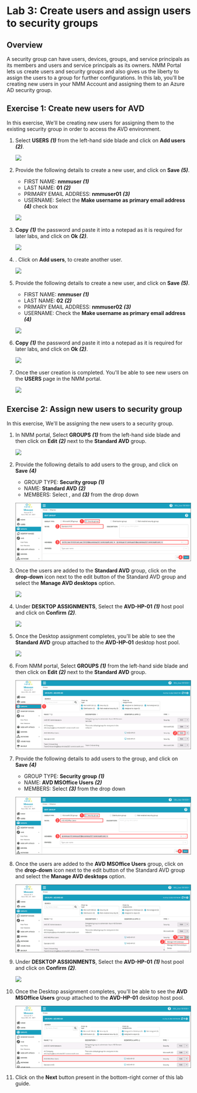 # Lab 3: Create users and assign users to security groups

## Overview

A security group can have users, devices, groups, and service principals as its members and users and service principals as its owners. NMM Portal lets us create users and security groups and also gives us the liberty to assign the users to a group for further configurations. In this lab, you'll be creating new users in your NMM Account and assigning them to an Azure AD security group.

## Exercise 1: Create new users for AVD

In this exercise, We'll be creating new users for assigning them to the existing security group in order to access the AVD environment.

1. Select **USERS** ***(1)*** from the left-hand side blade and click on **Add users** ***(2)***.

   ![](media/3s1.png)
   
1. Provide the following details to create a new user, and click on **Save** ***(5)***.

   - FIRST NAME: **nmmuser** ***(1)***
   - LAST NAME: **01** ***(2)***
   - PRIMARY EMAIL ADDRESS: **nmmuser01** ***(3)***
   - USERNAME: Select the **Make username as primary email address** ***(4)*** check box 

   ![](media/3s2.png)
   
1. **Copy** ***(1)*** the password and paste it into a notepad as it is required for later labs, and click on **Ok** ***(2)***.

   ![](media/3s3.png)    
   
1. . Click on **Add users**, to create another user.

   ![](media/3s4.png)
   
1. Provide the following details to create a new user, and click on **Save** ***(5)***.

   - FIRST NAME: **nmmuser** ***(1)***
   - LAST NAME: **02** ***(2)***
   - PRIMARY EMAIL ADDRESS: **nmmuser02** ***(3)***
   - USERNAME: Check the **Make username as primary email address** ***(4)***

   ![](media/3s5.png)
   
1. **Copy** ***(1)*** the password and paste it into a notepad as it is required for later labs, and click on **Ok** ***(2)***.

   ![](media/3s6.png)
   
1. Once the user creation is completed. You'll be able to see new users on the **USERS** page in the NMM portal.

   ![](media/3s11.png)
   
## Exercise 2: Assign new users to security group

In this exercise, We'll be assigning the new users to a security group.

1. In NMM portal, Select **GROUPS** ***(1)*** from the left-hand side blade and then click on **Edit** ***(2)*** next to the **Standard AVD** group.

   ![](media/3ss7.png)
   
1. Provide the following details to add users to the group, and click on **Save** ***(4)***

   - GROUP TYPE: **Security group** ***(1)***
   - NAME: **Standard AVD** ***(2)***
   - MEMBERS: Select **<inject key="AzureAdUserEmail" enableCopy="false" />**, and **<inject key="Nmm User 01" enableCopy="false" />** ***(3)*** from the drop down
   
   ![](media/am7.png)
   
1. Once the users are added to the **Standard AVD** group, click on the **drop-down** icon next to the edit button of the Standard AVD group and select the **Manage AVD desktops** option.

   ![](media/3ss9.png)
   
1. Under **DESKTOP ASSIGNMENTS**, Select the **AVD-HP-01** ***(1)*** host pool and click on **Confirm** ***(2)***.

   ![](media/3s10.png)
   
1. Once the Desktop assignment completes, you'll be able to see the **Standard AVD** group attached to the **AVD-HP-01** desktop host pool.

   ![](media/3ss12.png)
   
1. From NMM portal, Select **GROUPS** ***(1)*** from the left-hand side blade and then click on **Edit** ***(2)*** next to the **Standard AVD** group.

   ![](media/am6.png)
   
1. Provide the following details to add users to the group, and click on **Save** ***(4)***

   - GROUP TYPE: **Security group** ***(1)***
   - NAME: **AVD MSOffice Users** ***(2)***
   - MEMBERS: Select **<inject key="Nmm User 02" enableCopy="false" />** ***(3)*** from the drop down
   
   ![](media/am8.png)
   
1. Once the users are added to the **AVD MSOffice Users** group, click on the **drop-down** icon next to the edit button of the Standard AVD group and select the **Manage AVD desktops** option.

   ![](media/am9.png)
   
1. Under **DESKTOP ASSIGNMENTS**, Select the **AVD-HP-01** ***(1)*** host pool and click on **Confirm** ***(2)***.

   ![](media/3s10.png)
   
1. Once the Desktop assignment completes, you'll be able to see the **AVD MSOffice Users** group attached to the **AVD-HP-01** desktop host pool.

   ![](media/am10.png)
   
1. Click on the **Next** button present in the bottom-right corner of this lab guide.




    
